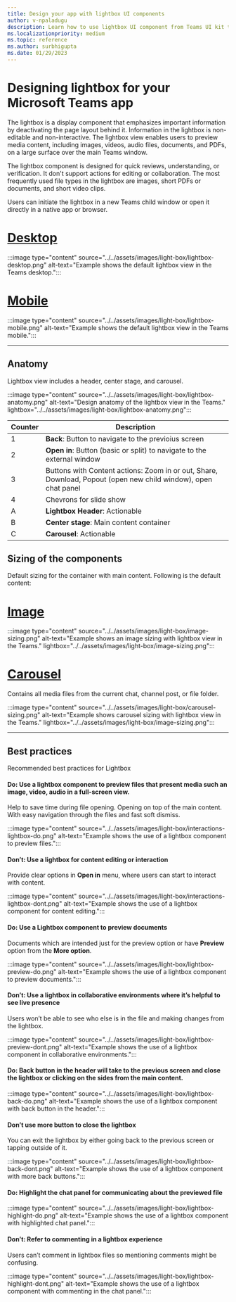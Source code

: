 ```yaml
---
title: Design your app with lightbox UI components
author: v-npaladugu
description: Learn how to use lightbox UI component from Teams UI kit to build Microsoft Teams apps.
ms.localizationpriority: medium
ms.topic: reference
ms.author: surbhigupta
ms.date: 01/29/2023
---
```


# Designing lightbox for your Microsoft Teams app

The lightbox is a display component that emphasizes important information by deactivating the page layout behind it. Information in the lightbox is non-editable and non-interactive. The lightbox view enables users to preview media content, including images, videos, audio files, documents, and PDFs, on a large surface over the main Teams window. 

The lightbox component is designed for quick reviews, understanding, or verification. 
It don't support actions for editing or collaboration. 
The most frequently used file types in the lightbox are images, short PDFs or documents, and short video clips. 

Users can initiate the lightbox in a new Teams child window or open it directly in a native app or browser. 

# [Desktop](#tab/desktop)

:::image type="content" source="../../assets/images/light-box/lightbox-desktop.png" alt-text="Example shows the default lightbox view in the Teams desktop.":::

# [Mobile](#tab/mobile)

:::image type="content" source="../../assets/images/light-box/lightbox-mobile.png" alt-text="Example shows the default lightbox view in the Teams mobile.":::

---

## Anatomy

Lightbox view includes a header, center stage, and carousel.

:::image type="content" source="../../assets/images/light-box/lightbox-anatomy.png" alt-text="Design anatomy of the lightbox view in the Teams." lightbox="../../assets/images/light-box/lightbox-anatomy.png":::

|Counter|Description|
|----------|-----------|
|1|**Back**: Button to navigate to the previoius screen|
|2|**Open in**: Button (basic or split) to navigate to the external window|
|3|Buttons with Content actions: Zoom in or out, Share, Download, Popout (open new child window), open chat panel|
|4|Chevrons for slide show|
|A|**Lightbox Header**: Actionable|
|B|**Center stage**: Main content container|
|C|**Carousel**: Actionable|

## Sizing of the components

Default sizing for the container with main content. Following is the default content:

# [Image](#tab/image)

:::image type="content" source="../../assets/images/light-box/image-sizing.png" alt-text="Example shows an image sizing with lightbox view in the Teams." lightbox="../../assets/images/light-box/image-sizing.png":::

# [Carousel](#tab/carousel)

Contains all media files from the current chat, channel post, or file folder. 

:::image type="content" source="../../assets/images/light-box/carousel-sizing.png" alt-text="Example shows carousel sizing with lightbox view in the Teams." lightbox="../../assets/images/light-box/image-sizing.png":::

---

## Best practices

Recommended best practices for Lightbox

#### Do: Use a lightbox component to preview files that present media such an image, video, audio in a full-screen view.

Help to save time during file opening. Opening on top of the main content. With easy navigation through the files and fast soft dismiss.

:::image type="content" source="../../assets/images/light-box/interactions-lightbox-do.png" alt-text="Example shows the use of a lightbox component to preview files.":::

#### Don’t: Use a lightbox for content editing or interaction

Provide clear options in **Open in** menu, where users can start to interact with content. 

:::image type="content" source="../../assets/images/light-box/interactions-lightbox-dont.png" alt-text="Example shows the use of a lightbox component for content editing.":::

#### Do: Use a Lightbox component to preview documents

Documents which are intended just for the preview option or have **Preview** option from the **More option**.

:::image type="content" source="../../assets/images/light-box/lightbox-preview-do.png" alt-text="Example shows the use of a lightbox component to preview documents.":::

#### Don’t: Use a lightbox in collaborative environments where it’s helpful to see live presence

Users won’t be able to see who else is in the file and making changes from the lightbox.

:::image type="content" source="../../assets/images/light-box/lightbox-preview-dont.png" alt-text="Example shows the use of a lightbox component in collaborative environments.":::

#### Do: Back button in the header will take to the previous screen and close the lightbox or clicking on the sides from the main content. 

:::image type="content" source="../../assets/images/light-box/lightbox-back-do.png" alt-text="Example shows the use of a lightbox component with back button in the header.":::

#### Don’t use more button to close the lightbox 

You can exit the lightbox by either going back to the previous screen or tapping outside of it.

:::image type="content" source="../../assets/images/light-box/lightbox-back-dont.png" alt-text="Example shows the use of a lightbox component with more back buttons.":::

#### Do: Highlight the chat panel for communicating about the previewed file

:::image type="content" source="../../assets/images/light-box/lightbox-highlight-do.png" alt-text="Example shows the use of a lightbox component with highlighted chat panel.":::

#### Don’t: Refer to commenting in a lightbox experience

Users can’t comment in lightbox files so mentioning comments might be confusing. 

:::image type="content" source="../../assets/images/light-box/lightbox-highlight-dont.png" alt-text="Example shows the use of a lightbox component with commenting in the chat panel.":::